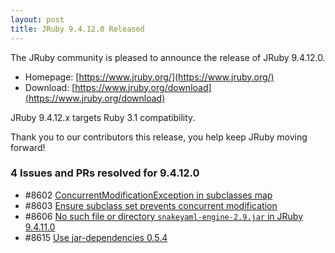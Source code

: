 ```yaml
---
layout: post
title: JRuby 9.4.12.0 Released
---
```


The JRuby community is pleased to announce the release of JRuby 9.4.12.0.

* Homepage: [https://www.jruby.org/](https://www.jruby.org/)
* Download: [https://www.jruby.org/download](https://www.jruby.org/download)

JRuby 9.4.12.x targets Ruby 3.1 compatibility.

Thank you to our contributors this release, you help keep JRuby moving forward!


### 4 Issues and PRs resolved for 9.4.12.0

- #8602 [ConcurrentModificationException in subclasses map][#8602]
- #8603 [Ensure subclass set prevents concurrent modification][#8603]
- #8606 [No such file or directory `snakeyaml-engine-2.9.jar` in JRuby 9.4.11.0][#8606]
- #8615 [Use jar-dependencies 0.5.4][#8615]

[#8602]:https://github.com/jruby/jruby/issues/8602
[#8603]:https://github.com/jruby/jruby/pull/8603
[#8606]:https://github.com/jruby/jruby/issues/8606
[#8615]:https://github.com/jruby/jruby/pull/8615
